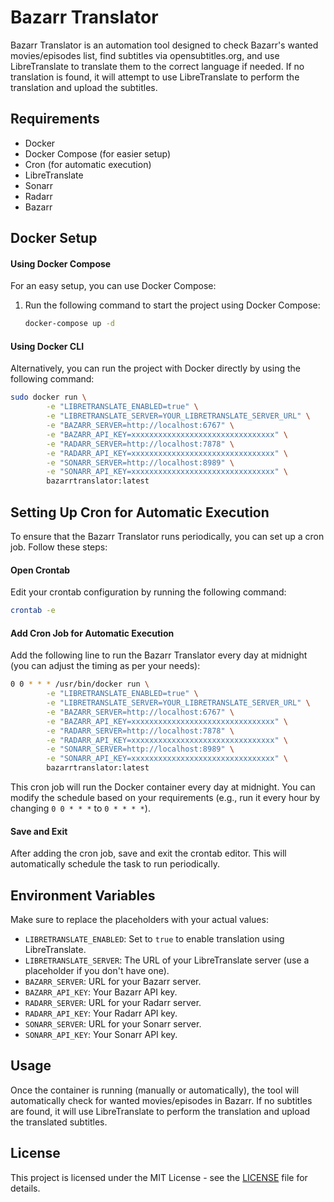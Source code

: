 # Bazarr Translator

Bazarr Translator is an automation tool designed to check Bazarr's wanted movies/episodes list, find subtitles via opensubtitles.org, and use LibreTranslate to translate them to the correct language if needed. If no translation is found, it will attempt to use LibreTranslate to perform the translation and upload the subtitles.

## Requirements

- Docker
- Docker Compose (for easier setup)
- Cron (for automatic execution)
- LibreTranslate
- Sonarr
- Radarr
- Bazarr

## Docker Setup

#### Using Docker Compose

For an easy setup, you can use Docker Compose:

1. Run the following command to start the project using Docker Compose:

    ```bash
    docker-compose up -d
    ```

#### Using Docker CLI

Alternatively, you can run the project with Docker directly by using the following command:

```bash
sudo docker run \
        -e "LIBRETRANSLATE_ENABLED=true" \
        -e "LIBRETRANSLATE_SERVER=YOUR_LIBRETRANSLATE_SERVER_URL" \
        -e "BAZARR_SERVER=http://localhost:6767" \
        -e "BAZARR_API_KEY=xxxxxxxxxxxxxxxxxxxxxxxxxxxxxxxx" \
        -e "RADARR_SERVER=http://localhost:7878" \
        -e "RADARR_API_KEY=xxxxxxxxxxxxxxxxxxxxxxxxxxxxxxxx" \
        -e "SONARR_SERVER=http://localhost:8989" \
        -e "SONARR_API_KEY=xxxxxxxxxxxxxxxxxxxxxxxxxxxxxxxx" \
        bazarrtranslator:latest
```

## Setting Up Cron for Automatic Execution

To ensure that the Bazarr Translator runs periodically, you can set up a cron job. Follow these steps:

#### Open Crontab

Edit your crontab configuration by running the following command:

```bash
crontab -e
```

#### Add Cron Job for Automatic Execution

Add the following line to run the Bazarr Translator every day at midnight (you can adjust the timing as per your needs):

```bash
0 0 * * * /usr/bin/docker run \
        -e "LIBRETRANSLATE_ENABLED=true" \
        -e "LIBRETRANSLATE_SERVER=YOUR_LIBRETRANSLATE_SERVER_URL" \
        -e "BAZARR_SERVER=http://localhost:6767" \
        -e "BAZARR_API_KEY=xxxxxxxxxxxxxxxxxxxxxxxxxxxxxxxx" \
        -e "RADARR_SERVER=http://localhost:7878" \
        -e "RADARR_API_KEY=xxxxxxxxxxxxxxxxxxxxxxxxxxxxxxxx" \
        -e "SONARR_SERVER=http://localhost:8989" \
        -e "SONARR_API_KEY=xxxxxxxxxxxxxxxxxxxxxxxxxxxxxxxx" \
        bazarrtranslator:latest
```

This cron job will run the Docker container every day at midnight. You can modify the schedule based on your requirements (e.g., run it every hour by changing `0 0 * * *` to `0 * * * *`).

#### Save and Exit

After adding the cron job, save and exit the crontab editor. This will automatically schedule the task to run periodically.

## Environment Variables

Make sure to replace the placeholders with your actual values:

- `LIBRETRANSLATE_ENABLED`: Set to `true` to enable translation using LibreTranslate.
- `LIBRETRANSLATE_SERVER`: The URL of your LibreTranslate server (use a placeholder if you don't have one).
- `BAZARR_SERVER`: URL for your Bazarr server.
- `BAZARR_API_KEY`: Your Bazarr API key.
- `RADARR_SERVER`: URL for your Radarr server.
- `RADARR_API_KEY`: Your Radarr API key.
- `SONARR_SERVER`: URL for your Sonarr server.
- `SONARR_API_KEY`: Your Sonarr API key.

## Usage

Once the container is running (manually or automatically), the tool will automatically check for wanted movies/episodes in Bazarr. If no subtitles are found, it will use LibreTranslate to perform the translation and upload the translated subtitles.

## License

This project is licensed under the MIT License - see the [LICENSE](LICENSE) file for details.
